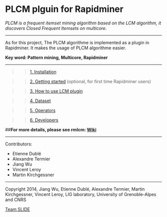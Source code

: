 PLCM plguin for Rapidminer
===========================

*PLCM is a frequent itemset mining algorithm based on the LCM algorithm, it discovers Closed Frequent Itemsets on multicore.*

***

As for this project, The PLCM algorithme is implemented as a plugin in Rapidminer. It makes the usage of PLCM algorithme easier. 

**Key word: Pattern mining, Multicore, Rapidminer**

***

> > [1. Installation](https://github.com/slide-lig/rmlcm/wiki/Installation)

> > [2. Getting started](https://github.com/slide-lig/rmlcm/wiki/Getting-started) (optional, for first time Rapidminer users)

> > [3. How to use LCM plugin](https://github.com/slide-lig/rmlcm/wiki/How-to-use)

> > [4. Dataset](https://github.com/slide-lig/rmlcm/wiki/Dataset)

> > [5. Operators](https://github.com/slide-lig/rmlcm/wiki/Operators)

> > [6. Developers](https://github.com/slide-lig/rmlcm/wiki/Development)


##**For more details, please see rmlcm: [Wiki](https://github.com/slide-lig/rmlcm/wiki)**

***

Contributors:
- Etienne Dublé
- Alexandre Termier
- Jiang Wu
- Vincent Leroy
- Martin Kirchgessner

***

Copyright 2014, Jiang Wu, Etienne Dublé, Alexandre Termier, Martin Kirchgessner, Vincent Leroy, LIG laboratory, University of Grenoble-Alpes and CNRS

[Team SLIDE](http://slide.liglab.fr/)
